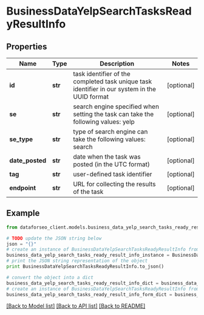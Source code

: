 # BusinessDataYelpSearchTasksReadyResultInfo


## Properties

Name | Type | Description | Notes
------------ | ------------- | ------------- | -------------
**id** | **str** | task identifier of the completed task unique task identifier in our system in the UUID format | [optional] 
**se** | **str** | search engine specified when setting the task can take the following values: yelp | [optional] 
**se_type** | **str** | type of search engine can take the following values: search | [optional] 
**date_posted** | **str** | date when the task was posted (in the UTC format) | [optional] 
**tag** | **str** | user-defined task identifier | [optional] 
**endpoint** | **str** | URL for collecting the results of the task | [optional] 

## Example

```python
from dataforseo_client.models.business_data_yelp_search_tasks_ready_result_info import BusinessDataYelpSearchTasksReadyResultInfo

# TODO update the JSON string below
json = "{}"
# create an instance of BusinessDataYelpSearchTasksReadyResultInfo from a JSON string
business_data_yelp_search_tasks_ready_result_info_instance = BusinessDataYelpSearchTasksReadyResultInfo.from_json(json)
# print the JSON string representation of the object
print BusinessDataYelpSearchTasksReadyResultInfo.to_json()

# convert the object into a dict
business_data_yelp_search_tasks_ready_result_info_dict = business_data_yelp_search_tasks_ready_result_info_instance.to_dict()
# create an instance of BusinessDataYelpSearchTasksReadyResultInfo from a dict
business_data_yelp_search_tasks_ready_result_info_form_dict = business_data_yelp_search_tasks_ready_result_info.from_dict(business_data_yelp_search_tasks_ready_result_info_dict)
```
[[Back to Model list]](../README.md#documentation-for-models) [[Back to API list]](../README.md#documentation-for-api-endpoints) [[Back to README]](../README.md)


